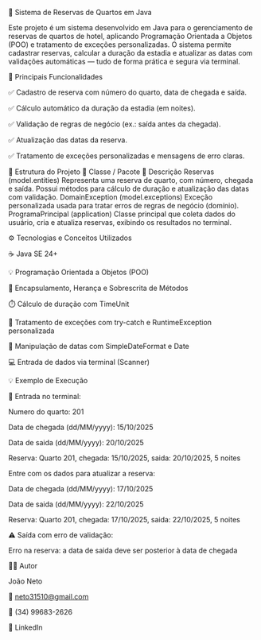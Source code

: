 🏨 Sistema de Reservas de Quartos em Java

Este projeto é um sistema desenvolvido em Java para o gerenciamento de reservas de quartos de hotel, aplicando Programação Orientada a Objetos (POO) e tratamento de exceções personalizadas.
O sistema permite cadastrar reservas, calcular a duração da estadia e atualizar as datas com validações automáticas — tudo de forma prática e segura via terminal.

🚀 Principais Funcionalidades

✅ Cadastro de reserva com número do quarto, data de chegada e saída.

✅ Cálculo automático da duração da estadia (em noites).

✅ Validação de regras de negócio (ex.: saída antes da chegada).

✅ Atualização das datas da reserva.

✅ Tratamento de exceções personalizadas e mensagens de erro claras.

🧩 Estrutura do Projeto
🧱 Classe / Pacote	📄 Descrição
Reservas (model.entities)	Representa uma reserva de quarto, com número, chegada e saída. Possui métodos para cálculo de duração e atualização das datas com validação.
DomainException (model.exceptions)	Exceção personalizada usada para tratar erros de regras de negócio (domínio).
ProgramaPrincipal (application)	Classe principal que coleta dados do usuário, cria e atualiza reservas, exibindo os resultados no terminal.

⚙️ Tecnologias e Conceitos Utilizados

☕ Java SE 24+

💡 Programação Orientada a Objetos (POO)

🧮 Encapsulamento, Herança e Sobrescrita de Métodos

⏱️ Cálculo de duração com TimeUnit

🧠 Tratamento de exceções com try-catch e RuntimeException personalizada

📆 Manipulação de datas com SimpleDateFormat e Date

💻 Entrada de dados via terminal (Scanner)

💡 Exemplo de Execução

🧾 Entrada no terminal:

Numero do quarto: 201

Data de chegada (dd/MM/yyyy): 15/10/2025

Data de saida (dd/MM/yyyy): 20/10/2025

Reserva: Quarto 201, chegada: 15/10/2025, saida: 20/10/2025, 5 noites

Entre com os dados para atualizar a reserva:

Data de chegada (dd/MM/yyyy): 17/10/2025

Data de saida (dd/MM/yyyy): 22/10/2025

Reserva: Quarto 201, chegada: 17/10/2025, saida: 22/10/2025, 5 noites

⚠️ Saída com erro de validação:

Erro na reserva: a data de saida deve ser posterior à data de chegada

👨‍💻 Autor

João Neto

📧 neto31510@gmail.com

📱 (34) 99683-2626

🔗 LinkedIn
